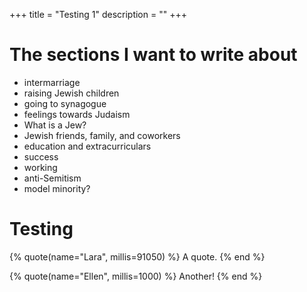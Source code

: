 +++
title = "Testing 1"
description = ""
+++

# The sections I want to write about

- intermarriage
- raising Jewish children
- going to synagogue
- feelings towards Judaism
- What is a Jew?
- Jewish friends, family, and coworkers
- education and extracurriculars
- success
- working
- anti-Semitism
- model minority?

# Testing

{% quote(name="Lara", millis=91050) %}
A quote.
{% end %}

{% quote(name="Ellen", millis=1000) %}
Another!
{% end %}